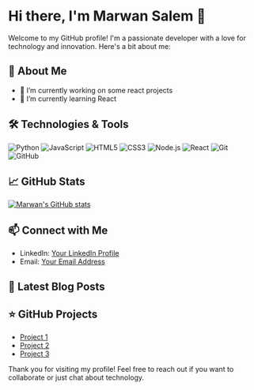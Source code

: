 # Hi there, I'm Marwan Salem 👋

Welcome to my GitHub profile! I'm a passionate developer with a love for technology and innovation. Here's a bit about me:

## 🚀 About Me

- 🔭 I’m currently working on some react projects
- 🌱 I’m currently learning React

## 🛠️ Technologies & Tools

![Python](https://img.shields.io/badge/-Python-333333?style=flat&logo=python)
![JavaScript](https://img.shields.io/badge/-JavaScript-333333?style=flat&logo=javascript)
![HTML5](https://img.shields.io/badge/-HTML5-333333?style=flat&logo=html5)
![CSS3](https://img.shields.io/badge/-CSS3-333333?style=flat&logo=css3)
![Node.js](https://img.shields.io/badge/-Node.js-333333?style=flat&logo=node.js)
![React](https://img.shields.io/badge/-React-333333?style=flat&logo=react)
![Git](https://img.shields.io/badge/-Git-333333?style=flat&logo=git)
![GitHub](https://img.shields.io/badge/-GitHub-333333?style=flat&logo=github)

## 📈 GitHub Stats

[![Marwan's GitHub stats](https://github-readme-stats.vercel.app/api?username=marwan-salem18&show_icons=true&theme=radical)](https://github.com/marwan-salem18)

## 📫 Connect with Me

- LinkedIn: [Your LinkedIn Profile](https://www.linkedin.com/in/marwansalem209)
- Email: [Your Email Address](marwan.salem209@gmail.com)

## 📝 Latest Blog Posts

<!-- BLOG-POST-LIST:START -->
<!-- BLOG-POST-LIST:END -->

<!-- Add your blog posts dynamically using GitHub Actions or other tools -->

## ⭐️ GitHub Projects

- [Project 1]((https://github.com/marwan-salem18/Gym-management))
- [Project 2](https://github.com/marwan-salem18/my-cs50-project)
- [Project 3](https://github.com/marwan-salem18/Stock_Trading)

Thank you for visiting my profile! Feel free to reach out if you want to collaborate or just chat about technology.
